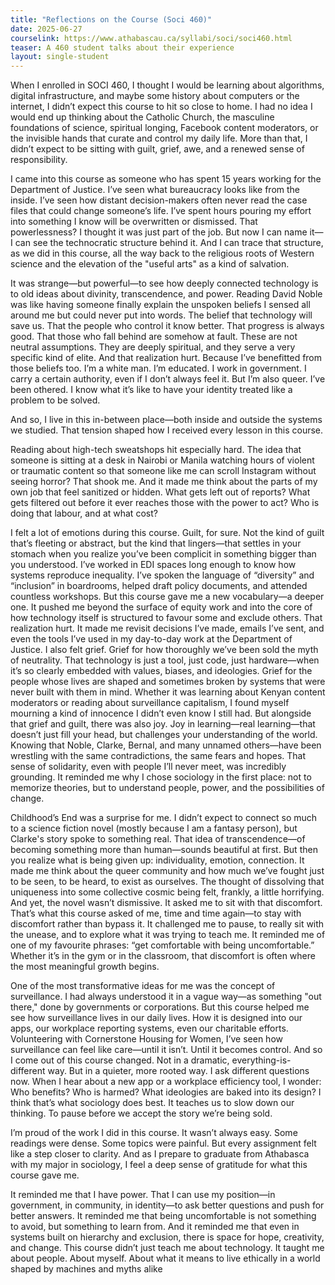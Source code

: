 ```yaml
---
title: "Reflections on the Course (Soci 460)"
date: 2025-06-27
courselink: https://www.athabascau.ca/syllabi/soci/soci460.html
teaser: A 460 student talks about their experience
layout: single-student
---
```


When I enrolled in SOCI 460, I thought I would be learning about algorithms, digital
infrastructure, and maybe some history about computers or the internet, I didn’t expect this course to
hit so close to home. I had no idea I would end up thinking about the Catholic Church, the masculine
foundations of science, spiritual longing, Facebook content moderators, or the invisible hands that
curate and control my daily life. More than that, I didn’t expect to be sitting with guilt, grief, awe, and a
renewed sense of responsibility.

I came into this course as someone who has spent 15 years working for the Department of
Justice. I’ve seen what bureaucracy looks like from the inside. I’ve seen how distant decision-makers
often never read the case files that could change someone’s life. I’ve spent hours pouring my effort into
something I know will be overwritten or dismissed. That powerlessness? I thought it was just part of the
job. But now I can name it—I can see the technocratic structure behind it. And I can trace that structure,
as we did in this course, all the way back to the religious roots of Western science and the elevation of
the "useful arts" as a kind of salvation.

It was strange—but powerful—to see how deeply connected technology is to old ideas about
divinity, transcendence, and power. Reading David Noble was like having someone finally explain the
unspoken beliefs I sensed all around me but could never put into words. The belief that technology will
save us. That the people who control it know better. That progress is always good. That those who fall
behind are somehow at fault. These are not neutral assumptions. They are deeply spiritual, and they
serve a very specific kind of elite.
And that realization hurt. Because I’ve benefitted from those beliefs too. I’m a white man. I’m
educated. I work in government. I carry a certain authority, even if I don’t always feel it. But I’m also
queer. I’ve been othered. I know what it’s like to have your identity treated like a problem to be solved.


And so, I live in this in-between place—both inside and outside the systems we studied. That tension
shaped how I received every lesson in this course.

Reading about high-tech sweatshops hit especially hard. The idea that someone is sitting at a
desk in Nairobi or Manila watching hours of violent or traumatic content so that someone like me can
scroll Instagram without seeing horror? That shook me. And it made me think about the parts of my own
job that feel sanitized or hidden. What gets left out of reports? What gets filtered out before it ever
reaches those with the power to act? Who is doing that labour, and at what cost?

I felt a lot of emotions during this course. Guilt, for sure. Not the kind of guilt that’s fleeting or
abstract, but the kind that lingers—that settles in your stomach when you realize you’ve been complicit
in something bigger than you understood. I’ve worked in EDI spaces long enough to know how systems
reproduce inequality. I’ve spoken the language of “diversity” and “inclusion” in boardrooms, helped draft
policy documents, and attended countless workshops. But this course gave me a new vocabulary—a
deeper one. It pushed me beyond the surface of equity work and into the core of how technology itself
is structured to favour some and exclude others. That realization hurt. It made me revisit decisions I’ve
made, emails I’ve sent, and even the tools I’ve used in my day-to-day work at the Department of Justice.
I also felt grief. Grief for how thoroughly we’ve been sold the myth of neutrality. That technology
is just a tool, just code, just hardware—when it’s so clearly embedded with values, biases, and
ideologies. Grief for the people whose lives are shaped and sometimes broken by systems that were
never built with them in mind. Whether it was learning about Kenyan content moderators or reading
about surveillance capitalism, I found myself mourning a kind of innocence I didn’t even know I still had.
But alongside that grief and guilt, there was also joy. Joy in learning—real learning—that doesn’t
just fill your head, but challenges your understanding of the world. Knowing that Noble, Clarke, Bernal,
and many unnamed others—have been wrestling with the same contradictions, the same fears and
hopes. That sense of solidarity, even with people I’ll never meet, was incredibly grounding. It reminded
me why I chose sociology in the first place: not to memorize theories, but to understand people, power,
and the possibilities of change.

Childhood’s End was a surprise for me. I didn’t expect to connect so much to a science fiction
novel (mostly because I am a fantasy person), but Clarke's story spoke to something real. That idea of
transcendence—of becoming something more than human—sounds beautiful at first. But then you
realize what is being given up: individuality, emotion, connection. It made me think about the queer
community and how much we’ve fought just to be seen, to be heard, to exist as ourselves. The thought
of dissolving that uniqueness into some collective cosmic being felt, frankly, a little horrifying. And yet,
the novel wasn’t dismissive. It asked me to sit with that discomfort.
That’s what this course asked of me, time and time again—to stay with discomfort rather than
bypass it. It challenged me to pause, to really sit with the unease, and to explore what it was trying to
teach me. It reminded me of one of my favourite phrases: “get comfortable with being uncomfortable.”
Whether it’s in the gym or in the classroom, that discomfort is often where the most meaningful growth
begins.

One of the most transformative ideas for me was the concept of surveillance. I had always
understood it in a vague way—as something "out there," done by governments or corporations. But this
course helped me see how surveillance lives in our daily lives. How it is designed into our apps, our
workplace reporting systems, even our charitable efforts. Volunteering with Cornerstone Housing for
Women, I’ve seen how surveillance can feel like care—until it isn’t. Until it becomes control.
And so I come out of this course changed. Not in a dramatic, everything-is-different way. But in a
quieter, more rooted way. I ask different questions now. When I hear about a new app or a workplace
efficiency tool, I wonder: Who benefits? Who is harmed? What ideologies are baked into its design?
I think that’s what sociology does best. It teaches us to slow down our thinking. To pause before we
accept the story we’re being sold.

I’m proud of the work I did in this course. It wasn’t always easy. Some readings were dense.
Some topics were painful. But every assignment felt like a step closer to clarity. And as I prepare to
graduate from Athabasca with my major in sociology, I feel a deep sense of gratitude for what this course
gave me.

It reminded me that I have power. That I can use my position—in government, in community, in
identity—to ask better questions and push for better answers. It reminded me that being uncomfortable
is not something to avoid, but something to learn from. And it reminded me that even in systems built
on hierarchy and exclusion, there is space for hope, creativity, and change.
This course didn’t just teach me about technology. It taught me about people. About myself.
About what it means to live ethically in a world shaped by machines and myths alike
